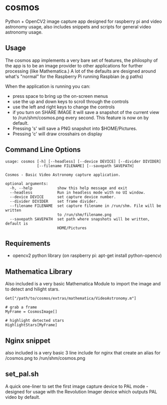 # cosmos

Python + OpenCV2 image capture app designed for raspberry pi and video astronomy usage, also includes snippets and scripts for general video astronomy usage.

## Usage

The cosmos app implements a very bare set of features, the philosphy
of the app is to be an image provider to other applications for
further processing (like Mathematica.) A lot of the defaults are
designed around what's "normal" for the Raspberry Pi running Raspbian
(e.g paths)

When the application is running you can:
- press space to bring up the on-screen menus
- use the up and down keys to scroll through the controls
- use the left and right keys to change the controls
- if you turn on SHARE IMAGE it will save a snapshot of the current view to /run/shm/cosmos.png every second. This feature is now on by default.
- Pressing 's' will save a PNG snapshot into $HOME/Pictures.
- Pressing 'c' will draw crosshairs on display

## Command Line Options

```
usage: cosmos [-h] [--headless] [--device DEVICE] [--divider DIVIDER]
              [--filename FILENAME] [--savepath SAVEPATH]

Cosmos - Basic Video Astronomy capture application.

optional arguments:
  -h, --help           show this help message and exit
  --headless           Run in headless mode with no UI window.
  --device DEVICE      set capture device number.
  --divider DIVIDER    set frame divider.
  --filename FILENAME  set capture filename in /run/shm. File will be written
                       to /run/shm/filename.png
  --savepath SAVEPATH  set path where snapshots will be written, default is
                       HOME/Pictures
```


## Requirements
- opencv2 python library (on raspberry pi: apt-get install python-opencv)

## Mathematica Library

Also included is a very basic Mathematica Module to import the image and to detect and hilight stars.

```
Get["/path/to/cosmos/extras/mathematica/VideoAstronomy.m"]

# grab a frame
MyFrame = CosmosImage[]

# highlight detected stars
HighlightStars[MyFrame]

```

## Nginx snippet

also included is a very basic 3 line include for nginx that create an alias for /cosmos.png to /run/shm/cosmos.png

## set_pal.sh

A quick one-liner to set the first image capture device to PAL mode -
designed for usage with the Revolution Imager device which outputs PAL
video by default.
